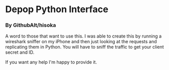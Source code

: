 # Depop Python Interface
### By GithubAlt/hisoka

A word to those that want to use this. I was able to create this by running a wireshark sniffer on my iPhone and then just looking at the requests and replicating them in Python. You will have to sniff the traffic to get your client secret and ID. 

If you want any help I'm happy to provide it. 

